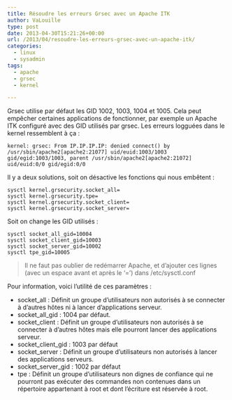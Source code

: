 ```yaml
---
title: Résoudre les erreurs Grsec avec un Apache ITK
author: VaLouille
type: post
date: 2013-04-30T15:21:26+00:00
url: /2013/04/resoudre-les-erreurs-grsec-avec-un-apache-itk/
categories:
  - linux
  - sysadmin
tags:
  - apache
  - grsec
  - kernel

---
```

Grsec utilise par défaut les GID 1002, 1003, 1004 et 1005. Cela peut empêcher certaines applications de fonctionner, par exemple un Apache ITK configuré avec des GID utilisés par grsec. Les erreurs logguées dans le kernel ressemblent à ça :

```
kernel: grsec: From IP.IP.IP.IP: denied connect() by /usr/sbin/apache2[apache2:21077] uid/euid:1003/1003 gid/egid:1003/1003, parent /usr/sbin/apache2[apache2:21072] uid/euid:0/0 gid/egid:0/0
```

Il y a deux solutions, soit on désactive les fonctions qui nous embêtent :

```
sysctl kernel.grsecurity.socket_all=
sysctl kernel.grsecurity.tpe=
sysctl kernel.grsecurity.socket_client=
sysctl kernel.grsecurity.socket_server=
```

Soit on change les GID utilisés :

```
sysctl socket_all_gid=10004
sysctl socket_client_gid=10003
sysctl socket_server_gid=10002
sysctl tpe_gid=10005
```

> Il ne faut pas oublier de redémarrer Apache, et d&rsquo;ajouter ces lignes (avec un espace avant et après le &lsquo;=&rsquo;) dans /etc/sysctl.conf
  
Pour information, voici l&rsquo;utilité de ces paramètres :

  * socket_all : Définit un groupe d&rsquo;utilisateurs non autorisés à se connecter à d&rsquo;autres hôtes ni à lancer d&rsquo;applications serveur.
  * socket\_all\_gid : 1004 par défaut.
  * socket_client : Définit un groupe d&rsquo;utilisateurs non autorisés à se connecter à d&rsquo;autres hôtes mais elle pourront lancer des applications serveur.
  * socket\_client\_gid : 1003 par défaut
  * socket_server : Définit un groupe d&rsquo;utilisateurs non autorisés à lancer des applications serveurs.
  * socket\_server\_gid : 1002 par défaut
  * tpe : Définit un groupe d&rsquo;utilisateurs non dignes de confiance qui ne pourront pas exécuter des commandes non contenues dans un répertoire appartenant à root et dont l&rsquo;écriture est réservée à root.
